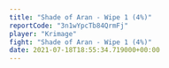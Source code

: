 ```yaml
---
title: "Shade of Aran - Wipe 1 (4%)"
reportCode: "3n1wYpcTb84QrmFj"
player: "Krimage"
fight: "Shade of Aran - Wipe 1 (4%)"
date: 2021-07-18T18:55:34.719000+00:00
---
```

